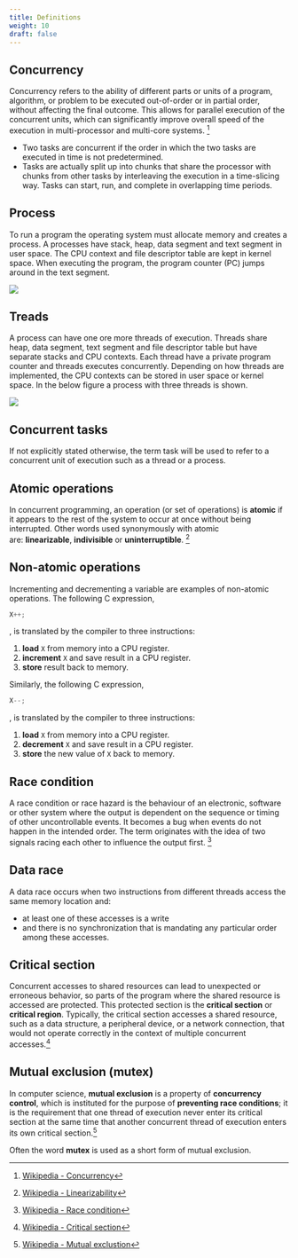 ```yaml
---
title: Definitions
weight: 10
draft: false
---
```


## Concurrency 

Concurrency refers to the ability of different parts or units of a program,
algorithm, or problem to be executed out-of-order or in partial order, without
affecting the final outcome. This allows for parallel execution of the
concurrent units, which can significantly improve overall speed of the execution
in multi-processor and multi-core systems. [^wp-concurrency]

[^wp-concurrency]: [Wikipedia - Concurrency][wp-href-concurrency]

[wp-href-concurrency]: <https://en.wikipedia.org/wiki/Concurrency_(computer_science)> 

- Two tasks are concurrent if the order in which the two tasks are executed in
time is not predetermined. 
- Tasks are actually split up into chunks that share the processor with chunks
from other tasks by interleaving the execution in a time-slicing way. Tasks can
start, run, and complete in overlapping time periods.

## Process

To run a program the operating system must allocate memory and creates a
process. A processes have stack, heap, data segment and text segment in user
space. The CPU context and file descriptor table are kept in kernel space. When
executing the program, the program counter (PC) jumps around in the text
segment.  


![](/v1/images/module-4/process.png)


## Treads

A process can have one ore more threads of execution. Threads share heap, data
segment, text segment and file descriptor table but have separate stacks and
CPU contexts. Each thread have a private program counter and threads executes
concurrently. Depending on how threads are implemented, the CPU contexts can be
stored in user space or kernel space. In the below figure a process with three
threads is shown.

![](/v1/images/module-4/process-with-three-threads.png)

## Concurrent tasks

If not explicitly stated otherwise, the term task will be used to refer to a
concurrent unit of execution such as a thread or a process. 

## Atomic operations

In concurrent programming, an operation (or set of operations) is **atomic** if
it appears to the rest of the system to occur at once without being interrupted.
Other words used synonymously with atomic
are: **linearizable**, **indivisible** or **uninterruptible**.
[^wp-linearizability]

[^wp-linearizability]: [Wikipedia - Linearizability](https://en.wikipedia.org/wiki/Linearizability)

## Non-atomic operations

Incrementing and decrementing a variable are examples of non-atomic operations.
The following C expression, 

``` C
X++;
```
, is translated by the compiler to three instructions: 

1. **load** `X` from memory into a CPU register.
2. **increment** `X` and save result in a CPU register.
3. **store** result back to memory.

Similarly, the following C expression,

``` C
X--;
```
, is translated by the compiler to three instructions: 

1. **load** `X` from memory into a CPU register.
2. **decrement** `X` and save result in a CPU register.
3. **store** the new value of `X` back to memory.


## Race condition

A race condition or race hazard is the behaviour of an electronic, software or
other system where the output is dependent on the sequence or timing of other
uncontrollable events. It becomes a bug when events do not happen in the
intended order. The term originates with the idea of two signals racing each
other to influence the output first. [^wp-race-condition]
 
[^wp-race-condition]: [Wikipedia - Race condition](https://en.wikipedia.org/wiki/Race_condition)

## Data race

A data race occurs when two instructions from different threads access the same
memory location and:

- at least one of these accesses is a write
- and there is no synchronization that is mandating any particular order among
these accesses.


## Critical section

Concurrent accesses to
shared resources can lead to unexpected or erroneous behavior, so parts of the
program where the shared resource is accessed are protected. This protected
section is the **critical section** or **critical region**.
Typically, the critical section
accesses a shared resource, such as a data structure, a peripheral device, or a
network connection, that would not operate correctly in the context of multiple
concurrent accesses.[^wp-critical-section]

[^wp-critical-section]: [Wikipedia - Critical section](https://en.wikipedia.org/wiki/Critical_section)


[^wp-concurrent-programming]: [Wikipedia - Concurrent computing](https://en.wikipedia.org/wiki/Concurrent_computing)

## Mutual exclusion (mutex)

In computer science, **mutual exclusion** is a property of **concurrency
control**, which is instituted for the purpose of
**preventing race conditions**; it is the requirement that
one thread of execution never enter its critical section
at the same time that another concurrent thread of execution enters its own
critical section.[^wp-mutex]

[^wp-mutex]: [Wikipedia - Mutual exclustion](https://en.wikipedia.org/wiki/Mutual_exclusion)

Often the word **mutex** is used as a short form of mutual exclusion.
